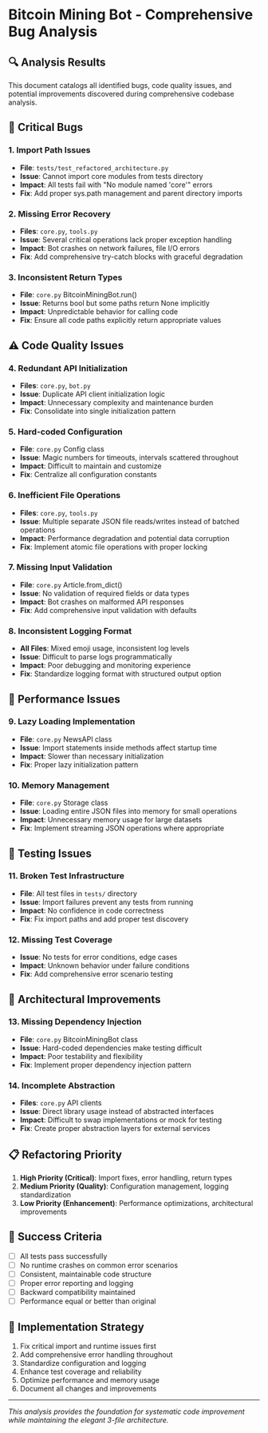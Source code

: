 # Bitcoin Mining Bot - Comprehensive Bug Analysis

## 🔍 **Analysis Results**

This document catalogs all identified bugs, code quality issues, and potential improvements discovered during comprehensive codebase analysis.

## 🚨 **Critical Bugs**

### 1. **Import Path Issues**
- **File**: `tests/test_refactored_architecture.py`
- **Issue**: Cannot import core modules from tests directory
- **Impact**: All tests fail with "No module named 'core'" errors
- **Fix**: Add proper sys.path management and parent directory imports

### 2. **Missing Error Recovery**
- **Files**: `core.py`, `tools.py`
- **Issue**: Several critical operations lack proper exception handling
- **Impact**: Bot crashes on network failures, file I/O errors
- **Fix**: Add comprehensive try-catch blocks with graceful degradation

### 3. **Inconsistent Return Types**
- **File**: `core.py` BitcoinMiningBot.run()
- **Issue**: Returns bool but some paths return None implicitly
- **Impact**: Unpredictable behavior for calling code
- **Fix**: Ensure all code paths explicitly return appropriate values

## ⚠️ **Code Quality Issues**

### 4. **Redundant API Initialization**
- **Files**: `core.py`, `bot.py` 
- **Issue**: Duplicate API client initialization logic
- **Impact**: Unnecessary complexity and maintenance burden
- **Fix**: Consolidate into single initialization pattern

### 5. **Hard-coded Configuration**
- **File**: `core.py` Config class
- **Issue**: Magic numbers for timeouts, intervals scattered throughout
- **Impact**: Difficult to maintain and customize
- **Fix**: Centralize all configuration constants

### 6. **Inefficient File Operations**
- **Files**: `core.py`, `tools.py`
- **Issue**: Multiple separate JSON file reads/writes instead of batched operations
- **Impact**: Performance degradation and potential data corruption
- **Fix**: Implement atomic file operations with proper locking

### 7. **Missing Input Validation**
- **File**: `core.py` Article.from_dict()
- **Issue**: No validation of required fields or data types
- **Impact**: Bot crashes on malformed API responses
- **Fix**: Add comprehensive input validation with defaults

### 8. **Inconsistent Logging Format**
- **All Files**: Mixed emoji usage, inconsistent log levels
- **Issue**: Difficult to parse logs programmatically
- **Impact**: Poor debugging and monitoring experience
- **Fix**: Standardize logging format with structured output option

## 🔧 **Performance Issues**

### 9. **Lazy Loading Implementation**
- **File**: `core.py` NewsAPI class
- **Issue**: Import statements inside methods affect startup time
- **Impact**: Slower than necessary initialization
- **Fix**: Proper lazy initialization pattern

### 10. **Memory Management**
- **File**: `core.py` Storage class
- **Issue**: Loading entire JSON files into memory for small operations
- **Impact**: Unnecessary memory usage for large datasets
- **Fix**: Implement streaming JSON operations where appropriate

## 🧪 **Testing Issues**

### 11. **Broken Test Infrastructure**
- **File**: All test files in `tests/` directory
- **Issue**: Import failures prevent any tests from running
- **Impact**: No confidence in code correctness
- **Fix**: Fix import paths and add proper test discovery

### 12. **Missing Test Coverage**
- **Issue**: No tests for error conditions, edge cases
- **Impact**: Unknown behavior under failure conditions
- **Fix**: Add comprehensive error scenario testing

## 🎯 **Architectural Improvements**

### 13. **Missing Dependency Injection**
- **File**: `core.py` BitcoinMiningBot class
- **Issue**: Hard-coded dependencies make testing difficult
- **Impact**: Poor testability and flexibility
- **Fix**: Implement proper dependency injection pattern

### 14. **Incomplete Abstraction**
- **Files**: `core.py` API clients
- **Issue**: Direct library usage instead of abstracted interfaces
- **Impact**: Difficult to swap implementations or mock for testing
- **Fix**: Create proper abstraction layers for external services

## 📋 **Refactoring Priority**

1. **High Priority (Critical)**: Import fixes, error handling, return types
2. **Medium Priority (Quality)**: Configuration management, logging standardization
3. **Low Priority (Enhancement)**: Performance optimizations, architectural improvements

## 🎯 **Success Criteria**

- [ ] All tests pass successfully
- [ ] No runtime crashes on common error scenarios  
- [ ] Consistent, maintainable code structure
- [ ] Proper error reporting and logging
- [ ] Backward compatibility maintained
- [ ] Performance equal or better than original

## 📝 **Implementation Strategy**

1. Fix critical import and runtime issues first
2. Add comprehensive error handling throughout
3. Standardize configuration and logging
4. Enhance test coverage and reliability
5. Optimize performance and memory usage
6. Document all changes and improvements

---

*This analysis provides the foundation for systematic code improvement while maintaining the elegant 3-file architecture.*